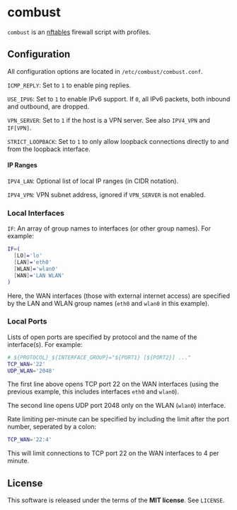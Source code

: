 combust
=======
`combust` is an [nftables](http://netfilter.org/projects/nftables) firewall
script with profiles.

Configuration
-------------
All configuration options are located in `/etc/combust/combust.conf`.

`ICMP_REPLY`: Set to `1` to enable ping replies.

`USE_IPV6`: Set to `1` to enable IPv6 support. If `0`, all IPv6 packets, both
inbound and outbound, are dropped.

`VPN_SERVER`: Set to `1` if the host is a VPN server. See also `IPV4_VPN` and
`IF[VPN]`.

`STRICT_LOOPBACK`: Set to `1` to only allow loopback connections directly to and
from the loopback interface.


#### IP Ranges
`IPV4_LAN`: Optional list of local IP ranges (in CIDR notation).

`IPV4_VPN`: VPN subnet address, ignored if `VPN_SERVER` is not enabled.


### Local Interfaces
`IF`: An array of group names to interfaces (or other group names). For example:

```sh
IF=(
  [LO]='lo'
  [LAN]='eth0'
  [WLAN]='wlan0'
  [WAN]='LAN WLAN'
)
```

Here, the WAN interfaces (those with external internet access) are specified by
the LAN and WLAN group names (`eth0` and `wlan0` in this example).


### Local Ports
Lists of open ports are specified by protocol and the name of the interface(s).
For example:

```sh
# ${PROTOCOL}_${INTERFACE_GROUP}="${PORT1} [${PORT2}] ..."
TCP_WAN='22'
UDP_WLAN='2048'
```

The first line above opens TCP port 22 on the WAN interfaces (using the previous
example, this includes interfaces `eth0` and `wlan0`).

The second line opens UDP port 2048 only on the WLAN (`wlan0`) interface.

Rate limiting per-minute can be specified by including the limit after the port
number, seperated by a colon:

```sh
TCP_WAN='22:4'
```

This will limit connections to TCP port 22 on the WAN interfaces to 4 per
minute.

License
-------
This software is released under the terms of the **MIT license**. See `LICENSE`.
